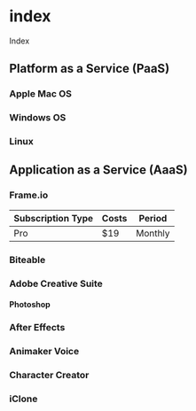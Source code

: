 # index
Index


## Platform as a Service (PaaS)

### Apple Mac OS


### Windows OS


### Linux

## Application as a Service (AaaS)

### Frame.io

| Subscription Type | Costs | Period  |
|-------------------|-------|---------|
| Pro               | $19   | Monthly | 

### Biteable

### Adobe Creative Suite

#### Photoshop

### After Effects

### Animaker Voice

### Character Creator

### iClone

